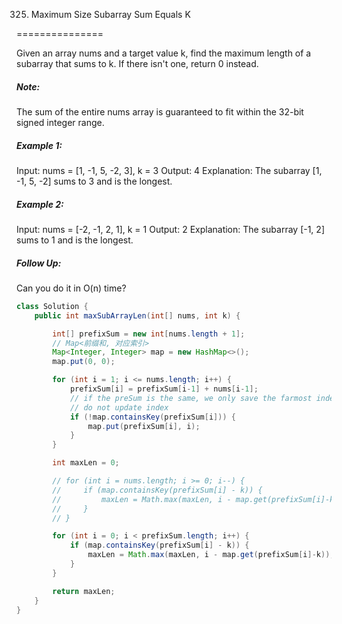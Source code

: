 325. Maximum Size Subarray Sum Equals K

===============

Given an array nums and a target value k, find the maximum length of a subarray that sums to k. If there isn't one, return 0 instead.

##### Note:
The sum of the entire nums array is guaranteed to fit within the 32-bit signed integer range.

##### Example 1:

Input: nums = [1, -1, 5, -2, 3], k = 3
Output: 4 
Explanation: The subarray [1, -1, 5, -2] sums to 3 and is the longest.

##### Example 2:

Input: nums = [-2, -1, 2, 1], k = 1
Output: 2 
Explanation: The subarray [-1, 2] sums to 1 and is the longest.

##### Follow Up:
Can you do it in O(n) time?

```java
class Solution {
    public int maxSubArrayLen(int[] nums, int k) {

        int[] prefixSum = new int[nums.length + 1];
        // Map<前缀和, 对应索引>
        Map<Integer, Integer> map = new HashMap<>();
        map.put(0, 0);

        for (int i = 1; i <= nums.length; i++) {
            prefixSum[i] = prefixSum[i-1] + nums[i-1];
            // if the preSum is the same, we only save the farmost index (leftmost index)
            // do not update index
            if (!map.containsKey(prefixSum[i])) {
                map.put(prefixSum[i], i);
            }
        }

        int maxLen = 0;

        // for (int i = nums.length; i >= 0; i--) {
        //     if (map.containsKey(prefixSum[i] - k)) {
        //         maxLen = Math.max(maxLen, i - map.get(prefixSum[i]-k));
        //     }
        // }

        for (int i = 0; i < prefixSum.length; i++) {
            if (map.containsKey(prefixSum[i] - k)) {
                maxLen = Math.max(maxLen, i - map.get(prefixSum[i]-k));
            }
        }

        return maxLen;
    }
}
```

